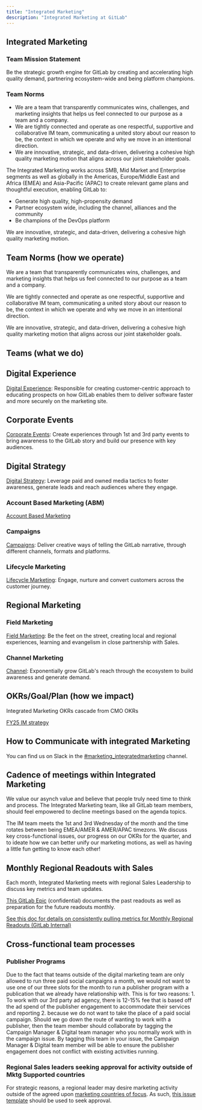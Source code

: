 ```yaml
---
title: "Integrated Marketing"
description: "Integrated Marketing at GitLab"
---
```


## Integrated Marketing

<!-- DO NOT CHANGE THIS ANCHOR -->

### Team Mission Statement

Be the strategic growth engine for GitLab by creating and accelerating high quality demand, partnering ecosystem-wide and being platform champions.

### Team Norms

* We are a team that transparently communicates wins, challenges, and marketing insights that helps us feel connected to our purpose as a team and a company.
* We are tightly connected and operate as one respectful, supportive and collaborative IM team, communicating a united story about our reason to be, the context in which we operate and why we move in an intentional direction.
* We are innovative, strategic, and data-driven, delivering a cohesive high quality marketing motion that aligns across our joint stakeholder goals.

The Integrated Marketing works across SMB, Mid Market and Enterprise segments as well as globally in the Americas, Europe/Middle East and Africa (EMEA) and Asia-Pacific (APAC) to create relevant game plans and thoughtful execution, enabling GitLab to:

* Generate high quality, high-propensity demand
* Partner ecosystem wide, including the channel, alliances and the community
* Be champions of the DevOps platform

We are innovative, strategic, and data-driven, delivering a cohesive high quality marketing motion.

## Team Norms (how we operate)

We are a team that transparently communicates wins, challenges, and marketing insights that helps us feel connected to our purpose as a team and a company.

We are tightly connected and operate as one respectful, supportive and collaborative IM team, communicating a united story about our reason to be, the context in which we operate and why we move in an intentional direction.

We are innovative, strategic, and data-driven, delivering a cohesive high quality marketing motion that aligns across our joint stakeholder goals.

## Teams (what we do)

<!-- DO NOT CHANGE THIS ANCHOR -->

## Digital Experience

 [Digital Experience](/handbook/marketing/digital-experience/): Responsible for creating customer-centric approach to educating prospects on how GitLab enables them to deliver software faster and more securely on the marketing site.

## Corporate Events

[Corporate Events](/handbook/marketing/integrated-marketing/corporate-events/): Create experiences through 1st and 3rd party events to bring awareness to the GitLab story and build our presence with key audiences.

## Digital Strategy

[Digital Strategy](/handbook/marketing/integrated-marketing/digital-strategy/): Leverage paid and owned media tactics to foster awareness, generate leads and reach audiences where they engage.

### Account Based Marketing (ABM)

[Account Based Marketing](/handbook/marketing/account-based-marketing/abm-campaign-approach/)

### Campaigns

[Campaigns](/handbook/marketing/demand-generation/campaigns/): Deliver creative ways of telling the GitLab narrative, through different channels, formats and platforms.

### Lifecycle Marketing

[Lifecycle Marketing](/handbook/marketing/lifecycle-marketing/): Engage, nurture and convert customers across the customer journey.

## Regional Marketing

### Field Marketing

[Field Marketing](/handbook/marketing/field-marketing/): Be the feet on the street, creating local and regional experiences, learning and evangelism in close partnership with Sales.

### Channel Marketing

[Channel](/handbook/marketing/channel-marketing/): Exponentially grow GitLab's reach through the ecosystem to build awareness and generate demand.

## OKRs/Goal/Plan (how we impact)

Integrated Marketing OKRs cascade from CMO OKRs

[FY25 IM strategy](https://docs.google.com/presentation/d/1Fo1NfRZip39-PoMbMQE5_y6r-YW9gm5KF-HX4rZxBjA/edit#slide=id.g26666ea2657_0_0)

## How to Communicate with integrated Marketing

<!-- DO NOT CHANGE THIS ANCHOR -->
You can find us on Slack in the [#marketing_integratedmarketing](https://gitlab.slack.com/archives/C03HJQW0DLZ) channel.

## Cadence of meetings within Integrated Marketing

<!-- DO NOT CHANGE THIS ANCHOR -->
We value our asynch value and believe that people truly need time to think and process. The Integrated Marketing team, like all GitLab team members, should feel empowered to decline meetings based on the agenda topics.

The IM team meets the 1st and 3rd Wednesday of the month and the time rotates between being EMEA/AMER & AMER/APAC timezons. We discuss key cross-functional issues, our progress on our OKRs for the quarter, and to ideate how we can better unify our marketing motions, as well as having a little fun getting to know each other!

## Monthly Regional Readouts with Sales

Each month, Integrated Marketing meets with regional Sales Leadership to discuss key metrics and team updates.

[This GitLab Epic](https://gitlab.com/groups/gitlab-com/marketing/-/epics/3352) (confidential) documents the past readouts as well as preparation for the future readouts monthly.

[See this doc for details on consistently pulling metrics for Monthly Regional Readouts (GitLab Internal)](https://docs.google.com/document/d/1PcsPa8zRSY3A0sIocWBuukfC8LoUus-yUZoWc6ZYNck/edit#)

## Cross-functional team processes

<!-- DO NOT CHANGE THIS ANCHOR -->

### Publisher Programs

<!-- DO NOT CHANGE THIS ANCHOR -->
Due to the fact that teams outside of the digital marketing team are only allowed to run three paid social campaigns a month, we would not want to use one of our three slots for the month to run a publisher program with a publication that we already have relationship with. This is for two reasons: 1. To work with our 3rd party ad agency, there is 12-15% fee that is based off the ad spend of the publisher engagement to accommodate their services and reporting 2. because we do not want to take the place of a paid social campaign. Should we go down the route of wanting to work with a publisher, then the team member should collaborate by tagging the Campaign Manager & Digital team manager who you normally work with in the campaign issue. By tagging this team in your issue, the Campaign Manager & Digital team member will be able to ensure the publisher engagement does not conflict with existing activities running.

### Regional Sales leaders seeking approval for activity outside of Mktg Supported countries

For strategic reasons, a regional leader may desire marketing activity outside of the agreed upon [marketing countries of focus](https://internal.gitlab.com/handbook/marketing/fy24-strategy/#marketing-support-levels). As such, [this issue template](LINK) should be used to seek approval.
